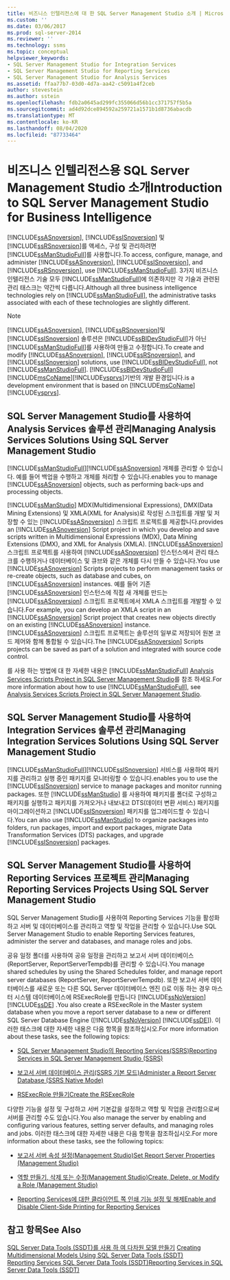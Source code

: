 ```yaml
---
title: 비즈니스 인텔리전스에 대 한 SQL Server Management Studio 소개 | Microsoft Docs
ms.custom: ''
ms.date: 03/06/2017
ms.prod: sql-server-2014
ms.reviewer: ''
ms.technology: ssms
ms.topic: conceptual
helpviewer_keywords:
- SQL Server Management Studio for Integration Services
- SQL Server Management Studio for Reporting Services
- SQL Server Management Studio for Analysis Services
ms.assetid: ffaa77b7-03d0-4d7a-aa42-c5091a4f2ceb
author: stevestein
ms.author: sstein
ms.openlocfilehash: fdb2a0645ad299fc355066d56b1cc371757f5b5a
ms.sourcegitcommit: ad4d92dce894592a259721a1571b1d8736abacdb
ms.translationtype: MT
ms.contentlocale: ko-KR
ms.lasthandoff: 08/04/2020
ms.locfileid: "87733464"
---
```

# <a name="introduction-to-sql-server-management-studio-for-business-intelligence"></a><span data-ttu-id="826a7-102">비즈니스 인텔리전스용 SQL Server Management Studio 소개</span><span class="sxs-lookup"><span data-stu-id="826a7-102">Introduction to SQL Server Management Studio for Business Intelligence</span></span>
  <span data-ttu-id="826a7-103">[!INCLUDE[ssASnoversion](../includes/ssasnoversion-md.md)], [!INCLUDE[ssISnoversion](../includes/ssisnoversion-md.md)] 및 [!INCLUDE[ssRSnoversion](../includes/ssrsnoversion-md.md)]를 액세스, 구성 및 관리하려면 [!INCLUDE[ssManStudioFull](../includes/ssmanstudiofull-md.md)]를 사용합니다.</span><span class="sxs-lookup"><span data-stu-id="826a7-103">To access, configure, manage, and administer [!INCLUDE[ssASnoversion](../includes/ssasnoversion-md.md)], [!INCLUDE[ssISnoversion](../includes/ssisnoversion-md.md)], and [!INCLUDE[ssRSnoversion](../includes/ssrsnoversion-md.md)], use [!INCLUDE[ssManStudioFull](../includes/ssmanstudiofull-md.md)].</span></span> <span data-ttu-id="826a7-104">3가지 비즈니스 인텔리전스 기술 모두 [!INCLUDE[ssManStudioFull](../includes/ssmanstudiofull-md.md)]에 의존하지만 각 기술과 관련된 관리 태스크는 약간씩 다릅니다.</span><span class="sxs-lookup"><span data-stu-id="826a7-104">Although all three business intelligence technologies rely on [!INCLUDE[ssManStudioFull](../includes/ssmanstudiofull-md.md)], the administrative tasks associated with each of these technologies are slightly different.</span></span>  
  
> [!NOTE]  
>  <span data-ttu-id="826a7-105">[!INCLUDE[ssASnoversion](../includes/ssasnoversion-md.md)], [!INCLUDE[ssRSnoversion](../includes/ssrsnoversion-md.md)]및 [!INCLUDE[ssISnoversion](../includes/ssisnoversion-md.md)] 솔루션은 [!INCLUDE[ssBIDevStudioFull](../includes/ssbidevstudiofull-md.md)]가 아닌 [!INCLUDE[ssManStudioFull](../includes/ssmanstudiofull-md.md)]를 사용하여 만들고 수정합니다.</span><span class="sxs-lookup"><span data-stu-id="826a7-105">To create and modify [!INCLUDE[ssASnoversion](../includes/ssasnoversion-md.md)], [!INCLUDE[ssRSnoversion](../includes/ssrsnoversion-md.md)], and [!INCLUDE[ssISnoversion](../includes/ssisnoversion-md.md)] solutions, use [!INCLUDE[ssBIDevStudioFull](../includes/ssbidevstudiofull-md.md)], not [!INCLUDE[ssManStudioFull](../includes/ssmanstudiofull-md.md)].</span></span> [!INCLUDE[ssBIDevStudioFull](../includes/ssbidevstudiofull-md.md)]<span data-ttu-id="826a7-106">[!INCLUDE[msCoName](../includes/msconame-md.md)][!INCLUDE[vsprvs](../includes/vsprvs-md.md)]기반의 개발 환경입니다.</span><span class="sxs-lookup"><span data-stu-id="826a7-106">is a development environment that is based on [!INCLUDE[msCoName](../includes/msconame-md.md)][!INCLUDE[vsprvs](../includes/vsprvs-md.md)].</span></span>  
  
## <a name="managing-analysis-services-solutions-using-sql-server-management-studio"></a><span data-ttu-id="826a7-107">SQL Server Management Studio를 사용하여 Analysis Services 솔루션 관리</span><span class="sxs-lookup"><span data-stu-id="826a7-107">Managing Analysis Services Solutions Using SQL Server Management Studio</span></span>  
 [!INCLUDE[ssManStudioFull](../includes/ssmanstudiofull-md.md)]<span data-ttu-id="826a7-108">[!INCLUDE[ssASnoversion](../includes/ssasnoversion-md.md)] 개체를 관리할 수 있습니다. 예를 들어 백업을 수행하고 개체를 처리할 수 있습니다.</span><span class="sxs-lookup"><span data-stu-id="826a7-108">enables you to manage [!INCLUDE[ssASnoversion](../includes/ssasnoversion-md.md)] objects, such as performing back-ups and processing objects.</span></span>  
  
 [!INCLUDE[ssManStudio](../includes/ssmanstudio-md.md)] <span data-ttu-id="826a7-109">MDX(Multidimensional Expressions), DMX(Data Mining Extensions) 및 XMLA(XML for Analysis)로 작성된 스크립트를 개발 및 저장할 수 있는 [!INCLUDE[ssASnoversion](../includes/ssasnoversion-md.md)] 스크립트 프로젝트를 제공합니다.</span><span class="sxs-lookup"><span data-stu-id="826a7-109">provides an [!INCLUDE[ssASnoversion](../includes/ssasnoversion-md.md)] Script project in which you develop and save scripts written in Multidimensional Expressions (MDX), Data Mining Extensions (DMX), and XML for Analysis (XMLA).</span></span> <span data-ttu-id="826a7-110">[!INCLUDE[ssASnoversion](../includes/ssasnoversion-md.md)] 스크립트 프로젝트를 사용하여 [!INCLUDE[ssASnoversion](../includes/ssasnoversion-md.md)] 인스턴스에서 관리 태스크를 수행하거나 데이터베이스 및 큐브와 같은 개체를 다시 만들 수 있습니다.</span><span class="sxs-lookup"><span data-stu-id="826a7-110">You use [!INCLUDE[ssASnoversion](../includes/ssasnoversion-md.md)] Scripts projects to perform management tasks or re-create objects, such as database and cubes, on [!INCLUDE[ssASnoversion](../includes/ssasnoversion-md.md)] instances.</span></span> <span data-ttu-id="826a7-111">예를 들어 기존 [!INCLUDE[ssASnoversion](../includes/ssasnoversion-md.md)] 인스턴스에 직접 새 개체를 만드는 [!INCLUDE[ssASnoversion](../includes/ssasnoversion-md.md)] 스크립트 프로젝트에서 XMLA 스크립트를 개발할 수 있습니다.</span><span class="sxs-lookup"><span data-stu-id="826a7-111">For example, you can develop an XMLA script in an [!INCLUDE[ssASnoversion](../includes/ssasnoversion-md.md)] Script project that creates new objects directly on an existing [!INCLUDE[ssASnoversion](../includes/ssasnoversion-md.md)] instance.</span></span> <span data-ttu-id="826a7-112">[!INCLUDE[ssASnoversion](../includes/ssasnoversion-md.md)] 스크립트 프로젝트는 솔루션의 일부로 저장되어 원본 코드 제어와 함께 통합될 수 있습니다.</span><span class="sxs-lookup"><span data-stu-id="826a7-112">The [!INCLUDE[ssASnoversion](../includes/ssasnoversion-md.md)] Scripts projects can be saved as part of a solution and integrated with source code control.</span></span>  
  
 <span data-ttu-id="826a7-113">를 사용 하는 방법에 대 한 자세한 내용은 [!INCLUDE[ssManStudioFull](../includes/ssmanstudiofull-md.md)] [Analysis Services Scripts Project in SQL Server Management Studio](https://docs.microsoft.com/analysis-services/instances/analysis-services-scripts-project-in-sql-server-management-studio)를 참조 하세요.</span><span class="sxs-lookup"><span data-stu-id="826a7-113">For more information about how to use [!INCLUDE[ssManStudioFull](../includes/ssmanstudiofull-md.md)], see [Analysis Services Scripts Project in SQL Server Management Studio](https://docs.microsoft.com/analysis-services/instances/analysis-services-scripts-project-in-sql-server-management-studio).</span></span>  
  
## <a name="managing-integration-services-solutions-using-sql-server-management-studio"></a><span data-ttu-id="826a7-114">SQL Server Management Studio를 사용하여 Integration Services 솔루션 관리</span><span class="sxs-lookup"><span data-stu-id="826a7-114">Managing Integration Services Solutions Using SQL Server Management Studio</span></span>  
 [!INCLUDE[ssManStudioFull](../includes/ssmanstudiofull-md.md)]<span data-ttu-id="826a7-115">[!INCLUDE[ssISnoversion](../includes/ssisnoversion-md.md)] 서비스를 사용하여 패키지를 관리하고 실행 중인 패키지를 모니터링할 수 있습니다.</span><span class="sxs-lookup"><span data-stu-id="826a7-115">enables you to use the [!INCLUDE[ssISnoversion](../includes/ssisnoversion-md.md)] service to manage packages and monitor running packages.</span></span> <span data-ttu-id="826a7-116">또한 [!INCLUDE[ssManStudio](../includes/ssmanstudio-md.md)] 를 사용하여 패키지를 폴더로 구성하고 패키지를 실행하고 패키지를 가져오거나 내보내고 DTS(데이터 변환 서비스) 패키지를 마이그레이션하고 [!INCLUDE[ssISnoversion](../includes/ssisnoversion-md.md)] 패키지를 업그레이드할 수 있습니다.</span><span class="sxs-lookup"><span data-stu-id="826a7-116">You can also use [!INCLUDE[ssManStudio](../includes/ssmanstudio-md.md)] to organize packages into folders, run packages, import and export packages, migrate Data Transformation Services (DTS) packages, and upgrade [!INCLUDE[ssISnoversion](../includes/ssisnoversion-md.md)] packages.</span></span>  
  
## <a name="managing-reporting-services-projects-using-sql-server-management-studio"></a><span data-ttu-id="826a7-117">SQL Server Management Studio를 사용하여 Reporting Services 프로젝트 관리</span><span class="sxs-lookup"><span data-stu-id="826a7-117">Managing Reporting Services Projects Using SQL Server Management Studio</span></span>  
 <span data-ttu-id="826a7-118">SQL Server Management Studio를 사용하여 Reporting Services 기능을 활성화하고 서버 및 데이터베이스를 관리하고 역할 및 작업을 관리할 수 있습니다.</span><span class="sxs-lookup"><span data-stu-id="826a7-118">Use SQL Server Management Studio to enable Reporting Services features, administer the server and databases, and manage roles and jobs.</span></span>  
  
 <span data-ttu-id="826a7-119">공유 일정 폴더를 사용하여 공유 일정을 관리하고 보고서 서버 데이터베이스(ReportServer, ReportServerTempdb)를 관리할 수 있습니다.</span><span class="sxs-lookup"><span data-stu-id="826a7-119">You manage shared schedules by using the Shared Schedules folder, and manage report server databases (ReportServer, ReportServerTempdb).</span></span> <span data-ttu-id="826a7-120">또한 보고서 서버 데이터베이스를 새로운 또는 다른 SQL Server 데이터베이스 엔진 ()로 이동 하는 경우 마스터 시스템 데이터베이스에 RSExecRole를 만듭니다 [!INCLUDE[ssNoVersion](../includes/ssnoversion-md.md)] [!INCLUDE[ssDE](../includes/ssde-md.md)] .</span><span class="sxs-lookup"><span data-stu-id="826a7-120">You also create a RSExecRole in the Master system database when you move a report server database to a new or different SQL Server Database Engine ([!INCLUDE[ssNoVersion](../includes/ssnoversion-md.md)] [!INCLUDE[ssDE](../includes/ssde-md.md)]).</span></span> <span data-ttu-id="826a7-121">이러한 태스크에 대한 자세한 내용은 다음 항목을 참조하십시오.</span><span class="sxs-lookup"><span data-stu-id="826a7-121">For more information about these tasks, see the following topics:</span></span>  
  
-   [<span data-ttu-id="826a7-122">SQL Server Management Studio의 Reporting Services&#40;SSRS&#41;</span><span class="sxs-lookup"><span data-stu-id="826a7-122">Reporting Services in SQL Server Management Studio &#40;SSRS&#41;</span></span>](../reporting-services/tools/reporting-services-in-sql-server-management-studio-ssrs.md)  
  
-   [<span data-ttu-id="826a7-123">보고서 서버 데이터베이스 관리&#40;SSRS 기본 모드&#41;</span><span class="sxs-lookup"><span data-stu-id="826a7-123">Administer a Report Server Database &#40;SSRS Native Mode&#41;</span></span>](../reporting-services/report-server/report-server-database-ssrs-native-mode.md)  
  
-   [<span data-ttu-id="826a7-124">RSExecRole 만들기</span><span class="sxs-lookup"><span data-stu-id="826a7-124">Create the RSExecRole</span></span>](../reporting-services/security/create-the-rsexecrole.md)  
  
 <span data-ttu-id="826a7-125">다양한 기능을 설정 및 구성하고 서버 기본값을 설정하고 역할 및 작업을 관리함으로써 서버를 관리할 수도 있습니다.</span><span class="sxs-lookup"><span data-stu-id="826a7-125">You also manage the server by enabling and configuring various features, setting server defaults, and managing roles and jobs.</span></span> <span data-ttu-id="826a7-126">이러한 태스크에 대한 자세한 내용은 다음 항목을 참조하십시오.</span><span class="sxs-lookup"><span data-stu-id="826a7-126">For more information about these tasks, see the following topics:</span></span>  
  
-   [<span data-ttu-id="826a7-127">보고서 서버 속성 설정&#40;Management Studio&#41;</span><span class="sxs-lookup"><span data-stu-id="826a7-127">Set Report Server Properties &#40;Management Studio&#41;</span></span>](../reporting-services/tools/set-report-server-properties-management-studio.md)  
  
-   [<span data-ttu-id="826a7-128">역할 만들기, 삭제 또는 수정&#40;Management Studio&#41;</span><span class="sxs-lookup"><span data-stu-id="826a7-128">Create, Delete, or Modify a Role &#40;Management Studio&#41;</span></span>](../reporting-services/security/role-definitions-create-delete-or-modify.md)  
  
-   [<span data-ttu-id="826a7-129">Reporting Services에 대한 클라이언트 쪽 인쇄 기능 설정 및 해제</span><span class="sxs-lookup"><span data-stu-id="826a7-129">Enable and Disable Client-Side Printing for Reporting Services</span></span>](../reporting-services/report-server/enable-and-disable-client-side-printing-for-reporting-services.md)  
  
## <a name="see-also"></a><span data-ttu-id="826a7-130">참고 항목</span><span class="sxs-lookup"><span data-stu-id="826a7-130">See Also</span></span>  
 <span data-ttu-id="826a7-131">[SQL Server Data Tools &#40;SSDT&#41;를 사용 하 여 다차원 모델 만들기](https://docs.microsoft.com/analysis-services/multidimensional-models/creating-multidimensional-models-using-sql-server-data-tools-ssdt) </span><span class="sxs-lookup"><span data-stu-id="826a7-131">[Creating Multidimensional Models Using SQL Server Data Tools &#40;SSDT&#41;](https://docs.microsoft.com/analysis-services/multidimensional-models/creating-multidimensional-models-using-sql-server-data-tools-ssdt) </span></span>  
 [<span data-ttu-id="826a7-132">Reporting Services SQL Server Data Tools &#40;SSDT&#41;</span><span class="sxs-lookup"><span data-stu-id="826a7-132">Reporting Services in SQL Server Data Tools &#40;SSDT&#41;</span></span>](../reporting-services/tools/reporting-services-in-sql-server-data-tools-ssdt.md)  
  
  
